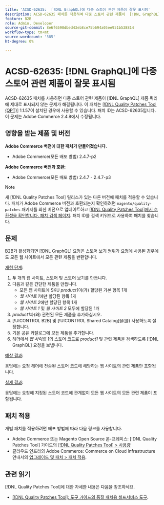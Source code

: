 ```yaml
---
title: 'ACSD-62635:  [!DNL GraphQL]에 다중 스토어 관련 제품이 잘못 표시됨'
description: ACSD-62635 패치를 적용하여 다중 스토어 관련 제품이  [!DNL GraphQL] 제품 쿼리에 제대로 표시되지 않는 Adobe Commerce 문제를 해결합니다.
feature: B2B
role: Admin, Developer
source-git-commit: 8e6f6590dbed43eb8ce75b694a05ee951b538814
workflow-type: tm+mt
source-wordcount: '385'
ht-degree: 0%

---
```


# ACSD-62635: [!DNL GraphQL]에 다중 스토어 관련 제품이 잘못 표시됨

ACSD-62635 패치를 사용하면 다중 스토어 관련 제품이 [!DNL GraphQL] 제품 쿼리에 제대로 표시되지 않는 문제가 해결됩니다. 이 패치는 [[!DNL Quality Patches Tool (QPT)]](https://experienceleague.adobe.com/docs/commerce-operations/tools/quality-patches-tool/usage.html) 1.1.57이 설치된 경우에 사용할 수 있습니다. 패치 ID는 ACSD-62635입니다. 이 문제는 Adobe Commerce 2.4.8에서 수정됩니다.

## 영향을 받는 제품 및 버전

**Adobe Commerce 버전에 대한 패치가 만들어졌습니다.**

* Adobe Commerce(모든 배포 방법) 2.4.7-p2

**Adobe Commerce 버전과 호환:**

* Adobe Commerce(모든 배포 방법) 2.4.7 - 2.4.7-p3

>[!NOTE]
>
>새 [!DNL Quality Patches Tool] 릴리스가 있는 다른 버전에 패치를 적용할 수 있습니다. 패치가 Adobe Commerce 버전과 호환되는지 확인하려면 `magento/quality-patches` 패키지를 최신 버전으로 업데이트하고 [[!DNL Quality Patches Tool]에서 호환성을 확인합니다. 패치 검색 페이지](https://experienceleague.adobe.com/tools/commerce-quality-patches/index.html). 패치 ID를 검색 키워드로 사용하여 패치를 찾습니다.

## 문제

B2B가 활성화되면 [!DNL GraphQL] 요청은 스토어 보기 범위가 요청에 사용된 경우에도 모든 웹 사이트에서 모든 관련 제품을 반환합니다.

<u>재현 단계</u>:

1. 두 개의 웹 사이트, 스토어 및 스토어 보기를 만듭니다.
1. 다음과 같은 간단한 제품을 만듭니다.
   * 모든 웹 사이트에 SKU *product1*&#x200B;이(가) 할당된 기본 항목 1개
   * *웹 사이트 1*&#x200B;에만 할당된 항목 1개
   * *웹 사이트 2*&#x200B;에만 할당된 항목 1개
   * *웹 사이트 1* 및 *웹 사이트 2* 모두에 할당된 1개
1. *product1*&#x200B;과(와) 관련된 모든 제품을 추가하십시오.
1. [!UICONTROL B2B] 및 [!UICONTROL Shared Catalog]을(를) 사용하도록 설정합니다.
1. 기본 공유 카탈로그에 모든 제품을 추가합니다.
1. 헤더에서 *웹 사이트 1*&#x200B;의 스토어 코드로 *product1* 및 관련 제품을 검색하도록 [!DNL GraphQL] 요청을 보냅니다.

<u>예상 결과</u>:

응답에는 요청 헤더에 전송된 스토어 코드에 해당하는 웹 사이트의 관련 제품만 포함됩니다.

<u>실제 결과</u>:

응답에는 요청에 지정된 스토어 코드에 관계없이 모든 웹 사이트의 모든 관련 제품이 포함됩니다.

## 패치 적용

개별 패치를 적용하려면 배포 방법에 따라 다음 링크를 사용합니다.

* Adobe Commerce 또는 Magento Open Source 온-프레미스: [!DNL Quality Patches Tool] 가이드의 [[!DNL Quality Patches Tool] > 사용량](/help/tools/quality-patches-tool/usage.md)
* 클라우드 인프라의 Adobe Commerce: Commerce on Cloud Infrastructure 안내서의 [업그레이드 및 패치 > 패치 적용](https://experienceleague.adobe.com/docs/commerce-cloud-service/user-guide/develop/upgrade/apply-patches.html).

## 관련 읽기

[!DNL Quality Patches Tool]에 대한 자세한 내용은 다음을 참조하세요.

* [[!DNL Quality Patches Tool]: 도구 가이드의 품질 패치용 셀프서비스 도구](/help/tools/quality-patches-tool/quality-patches-tool-to-self-serve-quality-patches.md).
